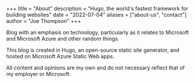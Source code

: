 +++
title = "About"
description = "Hugo, the world's fastest framework for building websites"
date = "2022-07-04"
aliases = ["about-us", "contact"]
author = "Joe Thompson"
+++

Blog with an emphasis on technology, particularly as it relates to Microsoft and Microsoft Azure and other random things.

This blog is created in Hugo, an open-source static site generator, and hosted on Microsoft Azure Static Web apps.

All content and opinions are my own and do not necessary reflect that of my employer or Microsoft.
